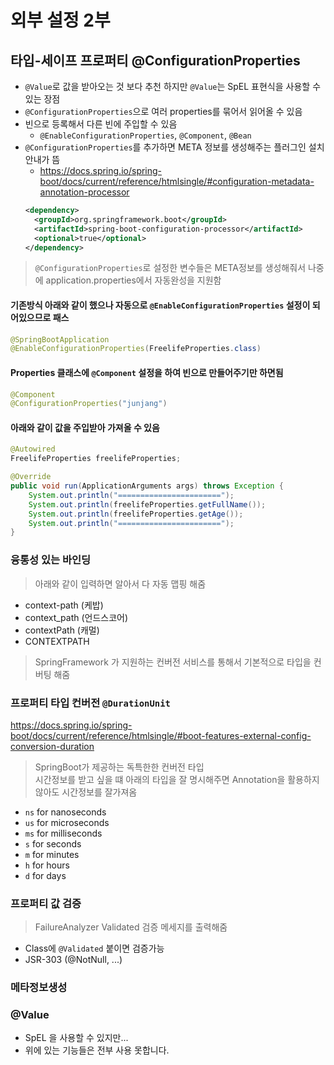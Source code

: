 # 외부 설정 2부
## 타입-세이프 프로퍼티 @ConfigurationProperties
- `@Value`로 값을 받아오는 것 보다 추천 하지만 `@Value`는 SpEL 표현식을 사용할 수 있는 장점
- `@ConfigurationProperties`으로 여러 properties를 묶어서 읽어올 수 있음
- 빈으로 등록해서 다른 빈에 주입할 수 있음
  - `@EnableConfigurationProperties`, `@Component`, `@Bean`
- `@ConfigurationProperties`를 추가하면 META 정보를 생성해주는 플러그인 설치안내가 뜸
  - https://docs.spring.io/spring-boot/docs/current/reference/htmlsingle/#configuration-metadata-annotation-processor
  ```xml
  <dependency>
    <groupId>org.springframework.boot</groupId>
    <artifactId>spring-boot-configuration-processor</artifactId>
    <optional>true</optional>
  </dependency>
  ```
  
> `@ConfigurationProperties`로 설정한 변수들은 META정보를 생성해줘서 나중에 application.properties에서 자동완성을 지원함
#### 기존방식 아래와 같이 했으나 자동으로 `@EnableConfigurationProperties` 설정이 되어있으므로 패스
```java
@SpringBootApplication
@EnableConfigurationProperties(FreelifeProperties.class)
```

#### Properties 클래스에 `@Component` 설정을 하여 빈으로 만들어주기만 하면됨
```java
@Component
@ConfigurationProperties("junjang")
```

#### 아래와 같이 값을 주입받아 가져올 수 있음
```java
@Autowired
FreelifeProperties freelifeProperties;

@Override
public void run(ApplicationArguments args) throws Exception {
    System.out.println("=======================");
    System.out.println(freelifeProperties.getFullName());
    System.out.println(freelifeProperties.getAge());
    System.out.println("=======================");
}
```

### 융통성 있는 바인딩
> 아래와 같이 입력하면 알아서 다 자동 맵핑 해줌  
- context-path (케밥)
- context_path (언드스코어)
- contextPath (캐멀)
- CONTEXTPATH
  
> SpringFramework 가 지원하는 컨버전 서비스를 통해서 기본적으로 타입을 컨버팅 해줌  
### 프로퍼티 타입 컨버전 `@DurationUnit`
https://docs.spring.io/spring-boot/docs/current/reference/htmlsingle/#boot-features-external-config-conversion-duration
  
> SpringBoot가 제공하는 독특한한 컨버전 타입  
> 시간정보를 받고 싶을 떄 아래의 타입을 잘 명시해주면 Annotation을 활용하지 않아도 시간정보를 잘가져옴  
- `ns` for nanoseconds
- `us` for microseconds
- `ms` for milliseconds
- `s` for seconds
- `m` for minutes
- `h` for hours
- `d` for days

### 프로퍼티 값 검증
> FailureAnalyzer Validated 검증 메세지를 출력해줌  
- Class에 `@Validated` 붙이면 검증가능
- JSR-303 (@NotNull, ...)

### 메타정보생성
### @Value
- SpEL 을 사용할 수 있지만...
- 위에 있는 기능들은 전부 사용 못합니다.